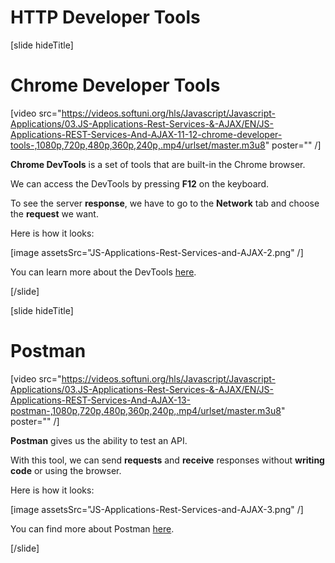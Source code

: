 # HTTP Developer Tools

[slide hideTitle]

# Chrome Developer Tools

[video src="https://videos.softuni.org/hls/Javascript/Javascript-Applications/03.JS-Applications-Rest-Services-&-AJAX/EN/JS-Applications-REST-Services-And-AJAX-11-12-chrome-developer-tools-,1080p,720p,480p,360p,240p,.mp4/urlset/master.m3u8" poster="" /]

**Chrome DevTools** is a set of tools that are built-in the Chrome browser.

We can access the DevTools by pressing **F12** on the keyboard.

To see the server **response**, we have to go to the **Network** tab and choose the **request** we want.

Here is how it looks:

[image assetsSrc="JS-Applications-Rest-Services-and-AJAX-2.png" /]

You can learn more about the DevTools [here](https://developers.google.com/web/tools/chrome-devtools).


[/slide]

[slide hideTitle]

# Postman

[video src="https://videos.softuni.org/hls/Javascript/Javascript-Applications/03.JS-Applications-Rest-Services-&-AJAX/EN/JS-Applications-REST-Services-And-AJAX-13-postman-,1080p,720p,480p,360p,240p,.mp4/urlset/master.m3u8" poster="" /]

**Postman** gives us the ability to test an API.

With this tool, we can send **requests** and **receive** responses without **writing code** or using the browser.

Here is how it looks:

[image assetsSrc="JS-Applications-Rest-Services-and-AJAX-3.png" /]

You can find more about Postman [here](https://www.postman.com/).

[/slide]
